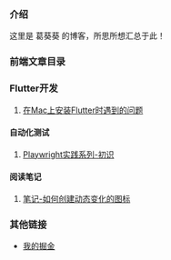 ### 介绍

这里是 葛葵葵 的博客，所思所想汇总于此！

### 前端文章目录

### Flutter开发
1. [在Mac上安装Flutter时遇到的问题](https://github.com/kuikuiGe/blog/issues/6)

#### 自动化测试
1. [Playwright实践系列-初识](https://github.com/kuikuiGe/blog/issues/5)

#### 阅读笔记

1. [笔记-如何创建动态变化的图标](https://github.com/kuikuiGe/blog/issues/3)



### 其他链接

- [我的掘金](https://juejin.im/user/59e1767cf265da43052da509/posts)
